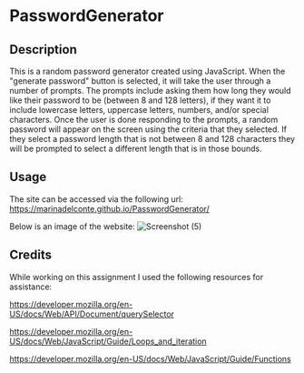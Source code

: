 # PasswordGenerator

## Description

This is a random password generator created using JavaScript. When the "generate password" button is selected, it will take the user through a number of prompts. The prompts include asking them how long they would like their password to be (between 8 and 128 letters), if they want it to include lowercase letters, uppercase letters, numbers, and/or special characters. Once the user is done responding to the prompts, a random password will appear on the screen using the criteria that they selected. If they select a password length that is not between 8 and 128 characters they will be prompted to select a different length that is in those bounds.

## Usage

The site can be accessed via the following url: https://marinadelconte.github.io/PasswordGenerator/ 
            
Below is an image of the website:
![Screenshot (5)](https://github.com/marinadelconte/PasswordGenerator/assets/137957098/0ebdf6a1-93c7-486b-9aed-a49ed28cfea8)

## Credits
While working on this assignment I used the following resources for assistance:

https://developer.mozilla.org/en-US/docs/Web/API/Document/querySelector 

https://developer.mozilla.org/en-US/docs/Web/JavaScript/Guide/Loops_and_iteration 

https://developer.mozilla.org/en-US/docs/Web/JavaScript/Guide/Functions
